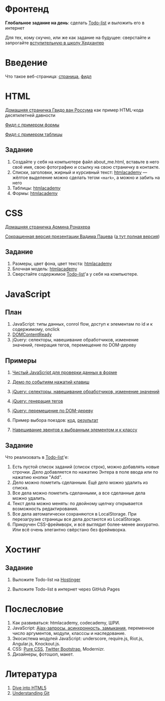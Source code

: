 Фронтенд
========

**Глобальное задание на день**: сделать [Todo-list](http://ahamlett.com/Backbone.localStorage/examples/index.html) и выложить его в интернет

Для тех, кому скучно, или же как задание на будущее: сверстайте и запрогайте [вступительную в школу Хедхантер](https://github.com/vpavlenko/hh-school-frontend)

Введение
========

Что такое веб-страница: [страница](http://vpavlenko.github.io/startup-engineering/frontend/intro/), [фидл](http://jsfiddle.net/LBxWP/1/)

HTML
====

[Домашняя страничка Гвидо ван Россума](http://www.python.org/~guido/) как пример HTML-кода десятилетней давности

[Фидл с примером формы](http://jsfiddle.net/ZJcX2/1/)

[Фидл с примером таблицы](http://jsfiddle.net/b6R9R/)

Задание
-------

1. Создайте у себя на компьютере файл about_me.html, вставьте в него своё имя, свою фотографию и ссылку на свою страничку в контакте.
2. Списки, заголовки, жирный и курсивный текст: [htmlacademy](http://htmlacademy.ru/courses/38/run/16) — жёлтое выделение можно сделать тегом `<mark>`, а можно и забить на него
3. Таблицы: [htmlacademy](http://htmlacademy.ru/courses/39/run/9)
4. Формы: [htmlacademy](http://htmlacademy.ru/courses/46/run/11)

CSS
===

[Домашняя страничка Армина Ронахера](http://lucumr.pocoo.org/)

[Сокращенная версия презентации Вадима Пацева](http://vpavlenko.github.io/startup-engineering/frontend/YWDS-CSS-shortened/) ([а тут полная версия](http://vpavlenko.github.io/YWDS-CSS/))

Задание
-------

1. Размеры, цвет фона, цвет текста: [htmlacademy](http://htmlacademy.ru/courses/41/run/15)
2. Блочная модель: [htmlacademy](http://htmlacademy.ru/courses/44/run/8)
3. Сверстайте содержимое [Todo-list](http://ahamlett.com/Backbone.localStorage/examples/index.html)'а у себя на компьютере.

JavaScript
==========

План
----

1. JavaScript: типы данных, conrol flow, доступ к элементам по id и к содержимому, onclick
2. [DOMContentReady](https://gist.github.com/vpavlenko/9092030)
2. jQuery: селекторы, навешивание обработчиков, изменение значений, генерация тегов, перемещение по DOM-дереву

Примеры
-------

1. [Чистый JavaScript для проверки данных в форме](http://jsfiddle.net/u56uW/6/)
4. [Демо по событиям нажатий клавиш](http://javascript.info/tutorial/keyboard-events)

7. [jQuery: селекторы, навешивание обработчиков, изменение значений](http://jsfiddle.net/J45tc/10/)
8. [jQuery: генерация тегов](http://jsfiddle.net/Ta576/2/)
9. [jQuery: перемещение по DOM-дереву](http://jsfiddle.net/5CyNu/3/)

2. Пример выбора поездов: [код](https://github.com/vpavlenko/js-todo-task/tree/master/rasp), [результат](http://vpavlenko.github.io/js-todo-task/rasp/)

3. [Навешивание эвентов к выбранным элементом и к классу](http://jsfiddle.net/8YbM9/1/)


Задание
-------

Что реализовать в [Todo-list](http://ahamlett.com/Backbone.localStorage/examples/index.html)'е:

1. Есть пустой список заданий (список строк), можно добавлять новые строчки. Дело добавляется по нажатию Энтера в поле ввода или по нажатию кнопки "Add".
2. Дело можно пометить сделанным. Ещё дело можно удалить из списка.
3. Все дела можно пометить сделанными, а все сделанные дела можно удалить.
4. Текст дела можно менять: по двойному щелчку открывается возможность редактирования.
5. Все дела автоматически сохраняются в LocalStorage. При перезагрузке страницы все дела достаются из LocalStorage.
6. Прикручен CSS-фреймворк, и всё выглядит более-менее аккуратно. Или всё очень элегантно свёрстано без фреймворка.

Хостинг
=======

Задание
-------

1. Выложите Todo-list на [Hostinger](http://www.hostinger.ru/)

2. Выложите Todo-list в интернет через GitHub Pages


Послесловие
===========

1. Как развиваться: htmlacademy, codecademy, ШРИ.
2. JavaScript: [Ajax-запросы, асинхронность, замыкания](http://jsfiddle.net/eLeV9/2/), переменное число аргументов, модули, класссы и наследование. 
3. Экосистема модулей JavaScript: underscore, require.js, Riot.js, Angular.js, Knockout.js.
4. CSS: [Pure CSS](http://purecss.io/), [Twitter Bootstrap](http://getbootstrap.com/), Modernizr.
5. Дизайнеры, фотошоп, макет.

Литература
==========

1. [Dive into HTML5](http://diveintohtml5.info/)
1. [Understanding Git](http://web.mit.edu/nelhage/Public/git-slides-2009.pdf)
